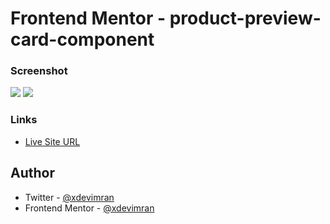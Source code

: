 # Frontend Mentor - product-preview-card-component

### Screenshot

![](https://i.ibb.co/CnNBC6k/Screenshot-3.png)
![](https://i.ibb.co/mBQG6f9/Screenshot-4.png)

### Links

- [Live Site URL](https://frontend-mentor-coding-challenges.netlify.app/01%20blog-preview-card-main/)

## Author

- Twitter - [@xdevimran](https://twitter.com/xdevimran)
- Frontend Mentor - [@xdevimran](https://www.frontendmentor.io/profile/xdevimran)
